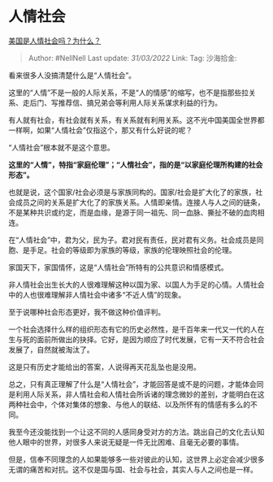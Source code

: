 # 人情社会

[美国是人情社会吗？为什么？](https://www.zhihu.com/question/482089234/answer/2290334170)

> Author: #NellNell
> Last update: *31/03/2022*
> Link:
> Tag:
> 沙海拾金:

看来很多人没搞清楚什么是“人情社会”。

这里的“人情”不是一般的人际关系，不是“人的情感”的缩写，也不是指那些拉关系、走后门、写推荐信、搞兄弟会等利用人际关系谋求利益的行为。

有人就有社会，有社会就有关系，有关系就有利用关系。这不光中国美国全世界都一样啊，如果“人情社会”仅指这个，那又有什么好说的呢？

“人情社会”根本就不是这个意思。

**这里的“人情”，特指“家庭伦理”；“人情社会”，指的是“以家庭伦理所构建的社会形态”。**

也就是说，这个国家/社会必须是与家族同构的。国家/社会是扩大化了的家族，社会成员之间的关系是扩大化了的家族关系。人情即亲情。连接人与人之间的链条，不是某种共识或约定，而是血缘，是源于同一祖先、同一血脉、撕扯不破的血肉相连。

在“人情社会”中，君为父，民为子。君对民有责任，民对君有义务。社会成员是同胞、是手足。社会的等级即为家族的等级，家族的伦理映照社会的伦理。

家国天下，家国情怀，这是“人情社会”所特有的公共意识和情感模式。

非人情社会出生长大的人很难理解这种以国为家、以国人为手足的心情。人情社会中的人也很难理解非人情社会中诸多“不近人情”的现象。

至于说哪种社会形态更好，我不做这种价值评判。

一个社会选择什么样的组织形态有它的历史必然性，是千百年来一代又一代的人在生与死的面前所做出的抉择。它好，是因为顺应了时代发展，它有一天不符合社会发展了，自然就被淘汰了。

这是只有历史才能给出的答案，人说得再天花乱坠也是没用。

总之，只有真正理解了什么是“人情社会”，才能回答是或不是的问题，才能体会同是利用人际关系，非人情社会和人情社会所诉诸的理念微妙的差别，才能明白在这两种社会中，个体对集体的想象、与他人的联结、以及所怀有的情感有多么的不同。

我至今还没能找到一个让这不同的人感同身受对方的方法。跳出自己的文化去认知他人眼中的世界，对很多人来说无疑是一件无比困难、且毫无必要的事情。

但是，信奉不同理念的人如果能够多一些对彼此的认知，这世界上必定会减少很多无谓的痛苦和对抗。这不仅是国与国、社会与社会，其实人与人之间也是一样。
